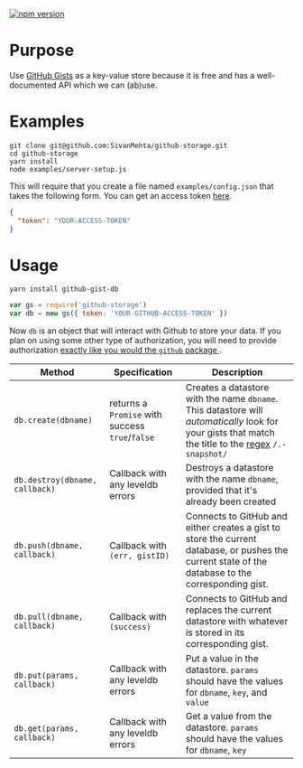 [![npm version](https://badge.fury.io/js/github-gist-db.svg)](https://badge.fury.io/js/github-gist-db)

# Purpose

Use [GitHub Gists](https://gist.github.com/) as a key-value store because it is free and has a well-documented API which we can (ab)use.

# Examples

```shell
git clone git@github.com:SivanMehta/github-storage.git
cd github-storage
yarn install
node examples/server-setup.js
```

This will require that you create a file named `examples/config.json` that takes the following form. You can get an access token [here](https://github.com/settings/tokens).

```json
{
  "token": "YOUR-ACCESS-TOKEN"
}
```

# Usage

```
yarn install github-gist-db
```

```js
var gs = require('github-storage')
var db = new gs({ token: 'YOUR-GITHUB-ACCESS-TOKEN' })
```

Now `db` is an object that will interact with Github to store your data. If you plan on using some other type of authorization, you will need to provide authorization [exactly like you would the `github` package ](https://github.com/mikedeboer/node-github#authentication).

| Method | Specification | Description |
|--------------------------------|-------------------------------------------------|-------------------------------------------------------------------------------------------------------------------------------------------------------------------------------------------------------------------------------------------|
| `db.create(dbname)` | returns a `Promise` with success `true`/`false` | Creates a datastore with the name `dbname`. This datastore will *automatically* look for your gists that match the title to the [regex](https://developer.mozilla.org/en-US/docs/Web/JavaScript/Guide/Regular_Expressions) `/.-snapshot/` |
| `db.destroy(dbname, callback)` | Callback with any leveldb errors | Destroys a datastore with the name `dbname`, provided that it's already been created |
| `db.push(dbname, callback)` | Callback with `(err, gistID)` | Connects to GitHub and either creates a gist to store the current database, or pushes the current state of the database to the corresponding gist. |
| `db.pull(dbname, callback)` | Callback with `(success)` | Connects to GitHub and replaces the current datastore with whatever is stored in its corresponding gist. |
| `db.put(params, callback)` | Callback with any leveldb errors | Put a value in the datastore. `params` should have the values for `dbname`, `key`, and `value` |
| `db.get(params, callback)` | Callback with any leveldb errors | Get a value from the datastore. `params` should have the values for `dbname`, `key` |

